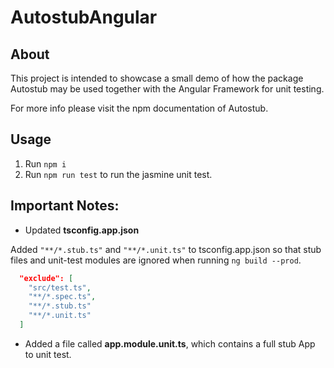 # AutostubAngular


## About
This project is intended to showcase a small demo of how the package Autostub may be used together with the Angular Framework for unit testing.

For more info please visit the npm documentation of Autostub.

## Usage
1. Run `npm i`
2. Run `npm run test` to run the jasmine unit test.

## Important Notes:

- Updated **tsconfig.app.json**

Added `"**/*.stub.ts"` and `"**/*.unit.ts"` to tsconfig.app.json so that stub files and unit-test modules are ignored when running `ng build --prod`.

```json
  "exclude": [
    "src/test.ts",
    "**/*.spec.ts",
    "**/*.stub.ts"
    "**/*.unit.ts"
  ]
```

- Added a file called **app.module.unit.ts**, which contains a full stub App to unit test.


